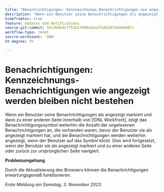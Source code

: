 ```yaml
---
title: "Benachrichtigungen: Kennzeichnungs-Benachrichtigungen wie angezeigt werden bleiben nicht bestehen"
description: "Wenn ein Benutzer seine Benachrichtigungen als angezeigt markiert und dann zu einer anderen Seite in Workfront navigiert, zeigt das Benachrichtigungssymbol weiterhin die Anzahl der ungelesenen Benachrichtigungen an, die vorhanden waren, bevor der Benutzer sie als angezeigt markiert hat, und die Benachrichtigungen werden weiterhin angezeigt, wenn der Benutzer auf das Symbol klickt. Dies wird fortgesetzt, wenn der Benutzer sie als angezeigt markiert und zu einer anderen Seite oder zurück zur ursprünglichen Seite navigiert."
hidefromtoc: true
feature: Updates and Notifications
source-git-commit: 19c3b0bdc7f53b27690ad3a2f44d297deb6940fc
workflow-type: tm+mt
source-wordcount: '164'
ht-degree: 3%

---
```



# Benachrichtigungen: Kennzeichnungs-Benachrichtigungen wie angezeigt werden bleiben nicht bestehen

Wenn ein Benutzer seine Benachrichtigungen als angezeigt markiert und dann zu einer anderen Seite innerhalb von [!DNL Workfront], zeigt das Benachrichtigungssymbol weiterhin die Anzahl der ungelesenen Benachrichtigungen an, die vorhanden waren, bevor der Benutzer sie als angezeigt markiert hat, und die Benachrichtigungen werden weiterhin angezeigt, wenn der Benutzer auf das Symbol klickt. Dies wird fortgesetzt, wenn der Benutzer sie als angezeigt markiert und zu einer anderen Seite oder zurück zur ursprünglichen Seite navigiert.

**Problemumgehung**

Durch die Aktualisierung des Browsers können die Benachrichtigungen erwartungsgemäß funktionieren.

_Erste Meldung am Samstag, 3. November 2023._
